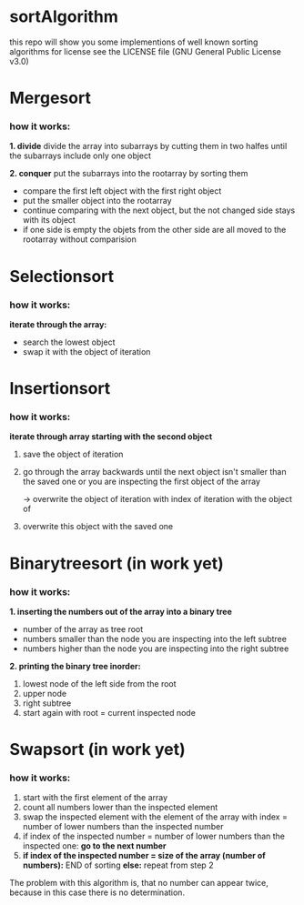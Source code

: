 # sortAlgorithm
this repo will show you some implementions of well known sorting algorithms
for license see the LICENSE file (GNU General Public License v3.0)

# Mergesort

### how it works:
**1. divide**
	divide the array into subarrays by cutting them in two halfes until the subarrays include only one object

**2. conquer**
	put the subarrays into the rootarray by sorting them
	
*	compare the first left object with the first right object
*	put the smaller object into the rootarray
*	continue comparing with the next object, but the not changed side stays with its object
*	if one side is empty the objets from the other side are all moved to the rootarray without comparision
	
# Selectionsort

### how it works:

**iterate through the array:**

*	search the lowest object
*	swap it with the object of iteration

# Insertionsort

### how it works:

**iterate through array starting with the second object**

1.	save the object of iteration
2.	go through the array backwards until the next object isn't smaller than the saved one or you are inspecting the first object of the array

	->	overwrite the object of iteration with index of iteration with the object of
3.	overwrite this object with the saved one
		
# Binarytreesort (in work yet)

### how it works:
**1. inserting the numbers out of the array into a binary tree**

*	number of the array as tree root
*	numbers smaller than the node you are inspecting into the left subtree
*	numbers higher than the node you are inspecting into the right subtree

**2. printing the binary tree inorder:**

1.	lowest node of the left side from the root
2.	upper node
3.	right subtree
4.	start again with root = current inspected node

# Swapsort (in work yet)

### how it works:
1. start with the first element of the array
2. count all numbers lower than the inspected element
3. swap the inspected element with the element of the array with index = number of lower numbers than the inspected number
4. if index of the inspected number = number of lower numbers than the inspected one: **go to the next number** 
5. **if index of the inspected number = size of the array (number of numbers):** END of sorting **else:** repeat from step 2

The problem with this algorithm is, that no number can appear twice, because in this case there is no determination.


